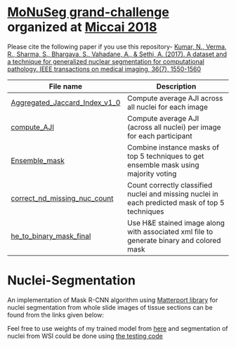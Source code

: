 # [MoNuSeg grand-challenge](https://monuseg.grand-challenge.org/) organized at [Miccai 2018](https://www.miccai2018.org/en/)

Please cite the following paper if you use this repository-
[Kumar, N., Verma, R., Sharma, S., Bhargava, S., Vahadane, A., & Sethi, A. (2017). A dataset and a technique for generalized nuclear segmentation for computational pathology. IEEE transactions on medical imaging, 36(7), 1550-1560](https://ieeexplore.ieee.org/document/7872382)



| **File name** | **Description** |
| ------------- | ------------- |
| [Aggregated_Jaccard_Index_v1_0](https://github.com/ruchikaverma-iitg/MoNuSeg/blob/master/Aggregated_Jaccard_Index_v1_0.m) | Compute average AJI across all nuclei for each image|
| [compute_AJI](https://github.com/RuchikaVermaVaid/MoNuSeg/blob/master/compute_AJI.m) | Compute average AJI (across all nuclei) per image for each participant|
| [Ensemble_mask](https://github.com/ruchikavermavaid/MoNuSeg/blob/master/ensemble_top_5.m) | Combine instance masks of top 5 techniques to get ensemble mask using majority voting|
| [correct_nd_missing_nuc_count](https://github.com/RuchikaVermaVaid/MoNuSeg/blob/master/correct_nd_missing_nuc_count.m) | Count correctly classified nuclei and missing nuclei in each predicted mask of top 5 techniques|
| [he_to_binary_mask_final](https://github.com/ruchikavermavaid/MoNuSeg/blob/master/he_to_binary_mask_final.m) | Use H&E stained image along with associated xml file to generate binary and colored mask|

# Nuclei-Segmentation
An implementation of Mask R-CNN algorithm using [Matterport library](https://github.com/matterport/Mask_RCNN)
for nuclei segmentation from whole slide images of tissue sections can be found from the links given below: 

Feel free to use weights of my trained model from [here](https://drive.google.com/open?id=16oPaebQnZCMzEsEGvhSVPMvEhbKJPATQ) and segmentation of nuclei from WSI could be done using [the testing code](https://github.com/ruchikaverma-iitg/Nuclei-Segmentation/blob/master/Nuclei_Segmentation_testing_code.ipynb)
